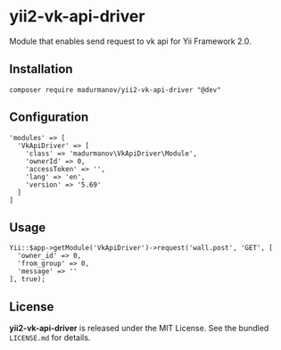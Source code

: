 # yii2-vk-api-driver
Module that enables send request to vk api for Yii Framework 2.0.

## Installation
```
composer require madurmanov/yii2-vk-api-driver "@dev"
```

## Configuration
```
'modules' => [
  'VkApiDriver' => [
    'class' => 'madurmanov\VkApiDriver\Module',
    'ownerId' => 0,
    'accessToken' => '',
    'lang' => 'en',
    'version' => '5.69'
  ]
]
```

## Usage
```
Yii::$app->getModule('VkApiDriver')->request('wall.post', 'GET', [
  'owner_id' => 0,
  'from_group' => 0,
  'message' => ''
], true);
```

## License
**yii2-vk-api-driver** is released under the MIT License. See the bundled `LICENSE.md` for details.
